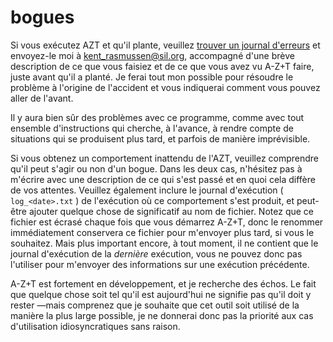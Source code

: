 # bogues

Si vous exécutez AZT et qu'il plante, veuillez [trouver un journal d'erreurs](FINDERRORLOGS.md) et envoyez-le moi à kent_rasmussen@sil.org, accompagné d'une brève description de ce que vous faisiez et de ce que vous avez vu A-Z+T faire, juste avant qu'il a planté. Je ferai tout mon possible pour résoudre le problème à l'origine de l'accident et vous indiquerai comment vous pouvez aller de l'avant.

Il y aura bien sûr des problèmes avec ce programme, comme avec tout ensemble d'instructions qui cherche, à l'avance, à rendre compte de situations qui se produisent plus tard, et parfois de manière imprévisible.

Si vous obtenez un comportement inattendu de l'AZT, veuillez comprendre qu'il peut s'agir ou non d'un bogue. Dans les deux cas, n'hésitez pas à m'écrire avec une description de ce qui s'est passé et en quoi cela diffère de vos attentes. Veuillez également inclure le journal d'exécution ( `log_<date>.txt` ) de l'exécution où ce comportement s'est produit, et peut-être ajouter quelque chose de significatif au nom de fichier. Notez que ce fichier est écrasé chaque fois que vous démarrez A-Z+T, donc le renommer immédiatement conservera ce fichier pour m'envoyer plus tard, si vous le souhaitez. Mais plus important encore, à tout moment, il ne contient que le journal d'exécution de la *dernière* exécution, vous ne pouvez donc pas l'utiliser pour m'envoyer des informations sur une exécution précédente.

A-Z+T est fortement en développement, et je recherche des échos. Le fait que quelque chose soit tel qu'il est aujourd'hui ne signifie pas qu'il doit y rester —mais comprenez que je souhaite que cet outil soit utilisé de la manière la plus large possible, je ne donnerai donc pas la priorité aux cas d'utilisation idiosyncratiques sans raison.
